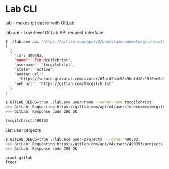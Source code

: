 Lab CLI
==========

lab - makes git easier with GitLab

lab api - Low-level GitLab API request interface.
```sh
$ ./lab.exe api "https://gitlab.com/api/v4/users?username=tmcgilchrist"
[
  {
    "id": 490393,
    "name": "Tim McGilchrist",
    "username": "tmcgilchrist",
    "state": "active",
    "avatar_url":
      "https://secure.gravatar.com/avatar/67afd2b4c98c9befd18c19f0ee9d94dc?s=80&d=identicon",
    "web_url": "https://gitlab.com/tmcgilchrist"
  }
]
```

```sh
$ GITLAB_DEBUG=true ./lab.exe user-name --owner-name tmcgilchrist
>>> GitLab: Requesting https://gitlab.com/api/v4/users?username=tmcgilchrist
>>> GitLab: Response code 200 OK

tmcgilchrist:490393
```

List user projects

```sh
$ GITLAB_DEBUG=true ./lab.exe user-projects  --owner 490393
>>> GitLab: Requesting https://gitlab.com/api/v4/users/490393/projects
>>> GitLab: Response code 200 OK

ocaml-gitlab
freer
```
